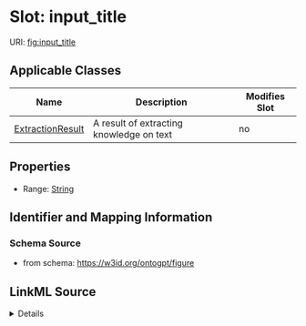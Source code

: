 

# Slot: input_title

URI: [fig:input_title](http://w3id.org/ontogpt/figure-templateinput_title)



<!-- no inheritance hierarchy -->





## Applicable Classes

| Name | Description | Modifies Slot |
| --- | --- | --- |
| [ExtractionResult](ExtractionResult.md) | A result of extracting knowledge on text |  no  |







## Properties

* Range: [String](String.md)





## Identifier and Mapping Information







### Schema Source


* from schema: https://w3id.org/ontogpt/figure




## LinkML Source

<details>
```yaml
name: input_title
from_schema: https://w3id.org/ontogpt/figure
rank: 1000
alias: input_title
owner: ExtractionResult
domain_of:
- ExtractionResult
range: string

```
</details>